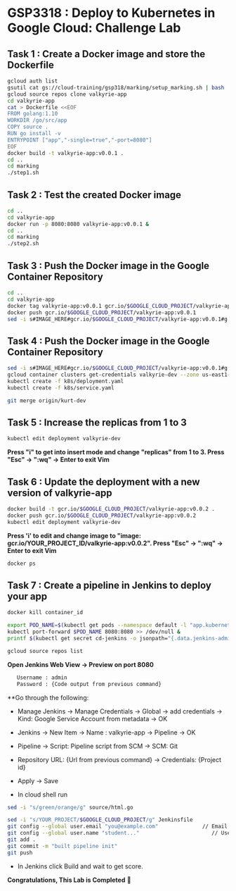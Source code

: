 # GSP3318 : Deploy to Kubernetes in Google Cloud: Challenge Lab

## Task 1 : Create a Docker image and store the Dockerfile
```bash
gcloud auth list
gsutil cat gs://cloud-training/gsp318/marking/setup_marking.sh | bash
gcloud source repos clone valkyrie-app
cd valkyrie-app
cat > Dockerfile <<EOF
FROM golang:1.10
WORKDIR /go/src/app
COPY source .
RUN go install -v
ENTRYPOINT ["app","-single=true","-port=8080"]
EOF
docker build -t valkyrie-app:v0.0.1 .
cd ..
cd marking
./step1.sh

```

## Task 2 : Test the created Docker image
```bash
cd ..
cd valkyrie-app
docker run -p 8080:8080 valkyrie-app:v0.0.1 &
cd ..
cd marking
./step2.sh

```

## Task 3 : Push the Docker image in the Google Container Repository
```bash
cd ..
cd valkyrie-app
docker tag valkyrie-app:v0.0.1 gcr.io/$GOOGLE_CLOUD_PROJECT/valkyrie-app:v0.0.1
docker push gcr.io/$GOOGLE_CLOUD_PROJECT/valkyrie-app:v0.0.1
sed -i s#IMAGE_HERE#gcr.io/$GOOGLE_CLOUD_PROJECT/valkyrie-app:v0.0.1#g k8s/deployment.yaml

```

## Task 4 : Push the Docker image in the Google Container Repository
```bash
sed -i s#IMAGE_HERE#gcr.io/$GOOGLE_CLOUD_PROJECT/valkyrie-app:v0.0.1#g k8s/deployment.yaml
gcloud container clusters get-credentials valkyrie-dev --zone us-east1-d
kubectl create -f k8s/deployment.yaml
kubectl create -f k8s/service.yaml

git merge origin/kurt-dev

```

## Task 5 : Increase the replicas from 1 to 3
```bash
kubectl edit deployment valkyrie-dev

```
**Press "i" to get into insert mode and change "replicas" from 1 to 3. Press "Esc" -> ":wq" -> Enter to exit Vim**

## Task 6 : Update the deployment with a new version of valkyrie-app
```bash
docker build -t gcr.io/$GOOGLE_CLOUD_PROJECT/valkyrie-app:v0.0.2 .
docker push gcr.io/$GOOGLE_CLOUD_PROJECT/valkyrie-app:v0.0.2
kubectl edit deployment valkyrie-dev

```
**Press 'i' to edit and change image to "image: gcr.io/YOUR_PROJECT_ID/valkyrie-app:v0.0.2". Press "Esc" -> ":wq" -> Enter to exit Vim**
```bash
docker ps

```

## Task 7 : Create a pipeline in Jenkins to deploy your app
```bash
docker kill container_id

export POD_NAME=$(kubectl get pods --namespace default -l "app.kubernetes.io/component=jenkins-master" -l "app.kubernetes.io/instance=cd" -o jsonpath="{.items[0].metadata.name}")
kubectl port-forward $POD_NAME 8080:8080 >> /dev/null &
printf $(kubectl get secret cd-jenkins -o jsonpath="{.data.jenkins-admin-password}" | base64 --decode);echo

gcloud source repos list

```
**Open Jenkins Web View -> Preview on port 8080**
```bash
   Username : admin
   Password : {Code output from previous command}
```
**Go through the following:

* Manage Jenkins -> Manage Credentials -> Global -> add credentials -> Kind: Google Service Account from metadata -> OK

* Jenkins -> New Item -> Name : valkyrie-app -> Pipeline -> OK

* Pipeline -> Script: Pipeline script from SCM -> SCM: Git

* Repository URL: {Url from previous command} -> Credentials: {Project id}

* Apply -> Save

* In cloud shell run
```bash
sed -i "s/green/orange/g" source/html.go

sed -i "s/YOUR_PROJECT/$GOOGLE_CLOUD_PROJECT/g" Jenkinsfile
git config --global user.email "you@example.com"              // Email
git config --global user.name "student..."                       // Username
git add .
git commit -m "built pipeline init"
git push

```
* In Jenkins click Build and wait to get score.


**Congratulations, This Lab is Completed** 🤩
